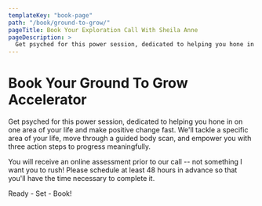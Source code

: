 ```yaml
---
templateKey: "book-page"
path: "/book/ground-to-grow/"
pageTitle: Book Your Exploration Call With Sheila Anne
pageDescription: >
  Get psyched for this power session, dedicated to helping you hone in on one area of your life and make positive change fast. We'll tackle a specific area of your life, move through a guided body scan, and empower you with three action steps to progress meaningfully. You will receive an online assessment prior to our call -- not something I want you to rush! Please schedule at least 48 hours in advance so that you'll have the time necessary to complete it.
---
```


# Book Your Ground To Grow Accelerator

Get psyched for this power session, dedicated to helping you hone in on one area of your life and make positive change fast. We'll tackle a specific area of your life, move through a guided body scan, and empower you with three action steps to progress meaningfully.

You will receive an online assessment prior to our call -- not something I want you to rush! Please schedule at least 48 hours in advance so that you'll have the time necessary to complete it.

Ready - Set - Book!
